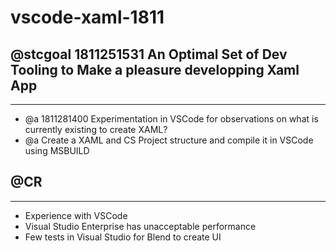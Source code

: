 # vscode-xaml-1811
## @stcgoal 1811251531 An Optimal Set of Dev Tooling to Make a pleasure developping Xaml App
----
* @a 1811281400 Experimentation in VSCode for observations on what is currently existing to create XAML?
* @a Create a XAML and CS Project structure and compile it in VSCode using MSBUILD

## @CR 
----
* Experience with VSCode
* Visual Studio Enterprise has unacceptable performance
* Few tests in Visual Studio for Blend to create UI
